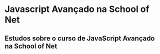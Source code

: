 # Javascript Avançado na School of Net
 ## Estudos sobre o curso de JavaScript Avançado na School of Net

